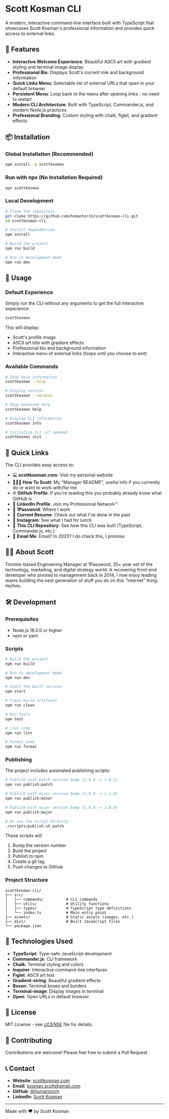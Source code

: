 # Scott Kosman CLI

A modern, interactive command-line interface built with TypeScript that showcases Scott Kosman's professional information and provides quick access to external links.

## 🚀 Features

- **Interactive Welcome Experience**: Beautiful ASCII art with gradient styling and terminal image display
- **Professional Bio**: Displays Scott's current role and background information
- **Quick Links Menu**: Selectable list of external URLs that open in your default browser
- **Persistent Menu**: Loop back to the menu after opening links - no need to restart
- **Modern CLI Architecture**: Built with TypeScript, Commander.js, and modern Node.js practices
- **Professional Branding**: Custom styling with chalk, figlet, and gradient effects

## 📦 Installation

### Global Installation (Recommended)

```bash
npm install -g scottkosman
```

### Run with npx (No Installation Required)

```bash
npx scottkosman
```

### Local Development

```bash
# Clone the repository
git clone https://github.com/humantorch/scottkosman-cli.git
cd scottkosman-cli

# Install dependencies
npm install

# Build the project
npm run build

# Run in development mode
npm run dev
```

## 🎯 Usage

### Default Experience

Simply run the CLI without any arguments to get the full interactive experience:

```bash
scottkosman
```

This will display:
- Scott's profile image
- ASCII art title with gradient effects
- Professional bio and background information
- Interactive menu of external links (loops until you choose to exit)

### Available Commands

```bash
# Show help information
scottkosman --help

# Display version
scottkosman --version

# Show enhanced help
scottkosman help

# Display CLI information
scottkosman info

# Initialize CLI (if needed)
scottkosman init
```

## 🔗 Quick Links

The CLI provides easy access to:

- 💻 **scottkosman.com**: Visit my personal website
- 🙋🏻‍♂️ **How To Scott**: My "Manager README", useful info if you currently do or want to work with/for me
- 🌐 **GitHub Profile**: If you're reading this you probably already know what GitHub is
- 🏢 **LinkedIn Profile**: Join my Professional Network™
- 🔑 **1Password**: Where I work
- 📜 **Current Resume**: Check out what I've done in the past
- 📸 **Instagram**: See what I had for lunch
- 🔧 **This CLI Repository**: See how this CLI was built (TypeScript, Commander.js, etc.)
- 📧 **Email Me**: Email? In 2025? I do check this, I promise

## 👨‍💼 About Scott

Toronto-based Engineering Manager at 1Password, 20+ year vet of the technology, marketing, and digital strategy world. A recovering front-end developer who pivoted to management back in 2014, I now enjoy leading teams building the next generation of stuff you do on this "internet" thing. He/him.

## 🛠️ Development

### Prerequisites

- Node.js 18.0.0 or higher
- npm or yarn

### Scripts

```bash
# Build the project
npm run build

# Run in development mode
npm run dev

# Start the built version
npm start

# Clean build artifacts
npm run clean

# Run tests
npm test

# Lint code
npm run lint

# Format code
npm run format
```

### Publishing

The project includes automated publishing scripts:

```bash
# Publish with patch version bump (1.0.0 -> 1.0.1)
npm run publish:patch

# Publish with minor version bump (1.0.0 -> 1.1.0)
npm run publish:minor

# Publish with major version bump (1.0.0 -> 2.0.0)
npm run publish:major

# Or use the script directly
./scripts/publish.sh patch
```

These scripts will:
1. Bump the version number
2. Build the project
3. Publish to npm
4. Create a git tag
5. Push changes to GitHub

### Project Structure

```
scottkosman-cli/
├── src/
│   ├── commands/          # CLI commands
│   ├── utils/             # Utility functions
│   ├── types/             # TypeScript type definitions
│   └── index.ts           # Main entry point
├── assets/                # Static assets (images, etc.)
├── dist/                  # Built JavaScript files
└── package.json
```

## 🎨 Technologies Used

- **TypeScript**: Type-safe JavaScript development
- **Commander.js**: CLI framework
- **Chalk**: Terminal styling and colors
- **Inquirer**: Interactive command-line interfaces
- **Figlet**: ASCII art text
- **Gradient-string**: Beautiful gradient effects
- **Boxen**: Terminal boxes and borders
- **Terminal-image**: Display images in terminal
- **Open**: Open URLs in default browser

## 📝 License

MIT License - see [LICENSE](LICENSE) file for details.

## 🤝 Contributing

Contributions are welcome! Please feel free to submit a Pull Request.

## 📞 Contact

- **Website**: [scottkosman.com](https://scottkosman.com)
- **Email**: kosman.scott@gmail.com
- **GitHub**: [@humantorch](https://github.com/humantorch)
- **LinkedIn**: [Scott Kosman](https://linkedin.com/in/scottkosman)

---

Made with ❤️ by Scott Kosman 